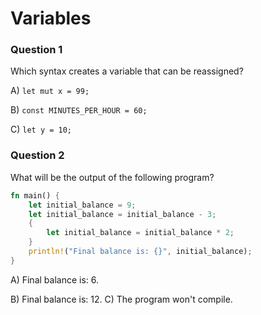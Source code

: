 # Variables

### Question 1

Which syntax creates a variable that can be reassigned?

A) `let mut x = 99;`

B) `const MINUTES_PER_HOUR = 60;`

C) `let y = 10;`

### Question 2

What will be the output of the following program?

```rust
fn main() {
    let initial_balance = 9;
    let initial_balance = initial_balance - 3;
    {
        let initial_balance = initial_balance * 2;
    }
    println!("Final balance is: {}", initial_balance);
}
```

A) Final balance is: 6. 

B) Final balance is: 12. 
C) The program won't compile.